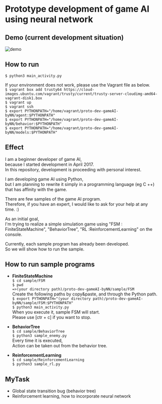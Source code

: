 # Prototype development of game AI using neural network

## Demo (current development situation)
![demo](https://github.com/ryosuke1120/proto-dev-gameAI-byNN/blob/master/DEMO-proto-dev-gameAI-byNN.gif)

## How to run  
`$ python3 main_activity.py`

If your environment does not work, please use the Vagrant file as below.  
`$ vagrant box add trusty64 https://cloud-images.ubuntu.com/vagrant/trusty/current/trusty-server-cloudimg-amd64-vagrant-disk1.box`  
`$ vagrant up`  
`$ vagrant ssh`  
`$ export PYTHONPATH="/home/vagrant/proto-dev-gameAI-byNN/agent:$PYTHONPATH"`  
`$ export PYTHONPATH="/home/vagrant/proto-dev-gameAI-byNN/behavior:$PYTHONPATH"`  
`$ export PYTHONPATH="/home/vagrant/proto-dev-gameAI-byNN/models:$PYTHONPATH"`  

## Effect
I am a beginner developer of game AI,  
because I started development in April 2017.  
In this repository, development is proceeding with personal interest.  

I am developing game AI using Python,  
but I am planning to rewrite it simply in a programming language (eg C ++) that has affinity with the game.  

There are few samples of the game AI program.  
Therefore, if you have an expert, I would like to ask for your help at any time. :)  

As an initial goal,  
I'm trying to realize a simple simulation game using "FSM : FiniteStateMachine", "BehaviorTree", "RL :ReinforcementLearning" on the console.  

Currently, each sample program has already been developed.  
So we will show how to run the sample.  

## How to run sample programs

* **FiniteStateMachine**  
`$ cd sample/FSM`  
`$ pwd`  
`=>(your directory path)/proto-dev-gameAI-byNN/sample/FSM`    
Create the following paths by copy&paste, and through the Python path.  
`$ export PYTHONPATH="(your directory path)/proto-dev-gameAI-byNN/sample/FSM:$PYTHONPATH"`  
`$ python3 main_activity.py`    
When you execute it, sample FSM will start.  
Please use [ctr + c] if you want to stop.  

* **BehaviorTree**  
`$ cd sample/BehaviorTree`  
`$ python3 sample_enemy.py`    
Every time it is executed,  
Action can be taken out from the behavior tree.  

* **ReinforcementLearning**  
`$ cd sample/ReinforcementLearning`  
`$ python3 sample_rl.py`  

## MyTask
* Global state transition bug (behavior tree)  
* Reinforcement learning, how to incorporate neural network  
